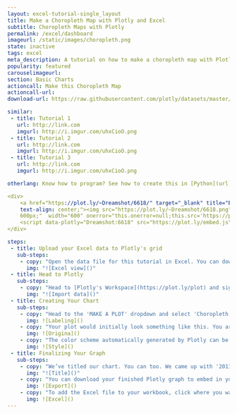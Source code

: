 ```yaml
---
layout: excel-tutorial-single_layout
title: Make a Choropleth Map with Plotly and Excel
subtitle: Choropleth Maps with Plotly
permalink: /excel/dashboard
imageurl: /static/images/choropleth.png
state: inactive
tags: excel
meta_description: A tutorial on how to make a choropleth map with Plotly and Excel. Plotly is the easiest and fastest way to make and share graphs online.
popularity: featured
carouselimageurl: 
section: Basic Charts
actioncall: Make this Choropleth Map
actioncall-url: 
download-url: https://raw.githubusercontent.com/plotly/datasets/master/2011_us_ag_exports.csv

similar:
 - title: Tutorial 1
   url: http://link.com
   imgurl: http://i.imgur.com/uhxCioO.png
 - title: Tutorial 2
   url: http://link.com
   imgurl: http://i.imgur.com/uhxCioO.png
 - title: Tutorial 3
   url: http://link.com
   imgurl: http://i.imgur.com/uhxCioO.png

otherlang: Know how to program? See how to create this in [Python](url) or [R](url).

<div>
    <a href="https://plot.ly/~Dreamshot/6618/" target="_blank" title="Exports" style="display: block; 
    text-align: center;"><img src="https://plot.ly/~Dreamshot/6618.png" alt="Exports" style="max-width: 100%;width: 
    600px;"  width="600" onerror="this.onerror=null;this.src='https://plot.ly/404.png';" /></a>
    <script data-plotly="Dreamshot:6618" src="https://plot.ly/embed.js" async></script>
</div>

steps: 
 - title: Upload your Excel data to Plotly's grid
   sub-steps:
    - copy: "Open the data file for this tutorial in Excel. You can download the file here in [CSV format](https://raw.githubusercontent.com/plotly/datasets/master/2011_us_ag_exports.csv)"
      img: "![Excel view]()"
 - title: Head to Plotly
   sub-steps:
    - copy: "Head to [Plotly's Workspace](https://plot.ly/plot) and sign into your free Plotly account. Go to 'Import', click 'Upload a file', then choose your Excel file to upload. Your Excel file will now open in Plotly's grid. For more about Plotly's grid, see [this tutorial](help.plot.ly/add-data-to-the-plotly-grid/)"
      img: "![Import data]()"
 - title: Creating Your Chart
   sub-steps: 
    - copy: "Head to the 'MAKE A PLOT' dropdown and select 'Choropleth map.'In this case, we'll only need the 'USA State Abbreviations' and total export value. Set the state abbreviations as 'l' and total export value as 'v.'"
      img: ![Labeling]()
    - copy: "Your plot would initially look something like this. You aren't too far from being done now."
      img: ![Origina]()
    - copy: "The color scheme automatically generated by Plotly can be changed within the TRACES popover. Head to the 'style' dropdown, and select your ideal scale."
      img: ![Style]()
 - title: Finalizing Your Graph 
   sub-steps:
    - copy: "We’ve titled our chart. You can too. We came up with '2011 U.S. Agriculture Exports by State.' Also, you can title your color bar. It is in 'Millions of USD.'"
      img: "![Title]()"
    - copy: "You can download your finished Plotly graph to embed in your Excel workbook. We also recommend including the Plotly link to the graph inside your Excel workbook for easy access to the interactive Plotly version. Get the link to your graph by clicking the "Share" button. Download an image of your Plotly graph by clicking EXPORT on the toolbar."
      img: ![Export]()
    - copy: "To add the Excel file to your workbook, click where you want to insert the picture inside Excel. On the INSERT tab inside Excel, in the ILLUSTRATIONS group, click PICTURE. Locate the Plotly graph image that you downloaded and then double-click it. Notice that we also copy-pasted the Plotly graph link in a cell for easy access to the interactive Plotly version." 
      img: ![Excel]()
---
```

